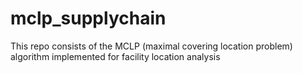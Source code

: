 # mclp_supplychain
This repo consists of the MCLP (maximal covering location problem) algorithm implemented for facility location analysis
